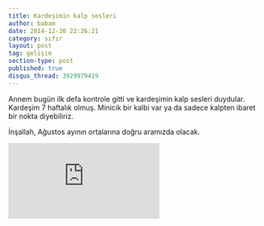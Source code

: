 ```yaml
---
title: Kardeşimin kalp sesleri
author: babam
date: 2014-12-30 22:26:21
category: sıfır
layout: post
tag: gelişim
section-type: post 
published: true
disqus_thread: 3929979419
---
```


Annem bugün ilk defa kontrole gitti ve kardeşimin kalp sesleri duydular. Kardeşim 7 haftalık olmuş. Minicik bir kalbi var ya da sadece kalpten ibaret bir nokta diyebiliriz.

İnşallah, Ağustos ayının ortalarına doğru aramızda olacak.

<iframe src="http://e1a5.com/img/posts/kardes7hafta.mp4" frameborder="0" allowfullscreen></iframe>